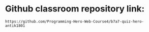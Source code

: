 # Github classroom repository link:
```
https://github.com/Programming-Hero-Web-Course4/b7a7-quiz-hero-antik1801
```
